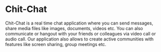 # Chit-Chat
Chit-Chat is a real time chat application where you can send messages, share media files like images, documents, videos etc. You can also communicate or hangout with your friends or colleagues via video call or audio call. Our application also allows to create active communities with features like screen sharing, group meetings etc.
